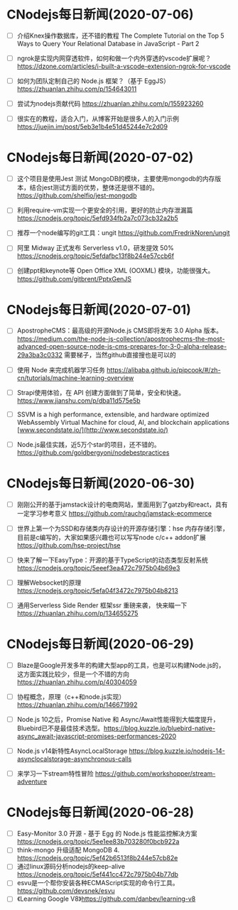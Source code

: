 
# CNodejs每日新闻(2020-07-06)

- [ ] 介绍Knex操作数据库，还不错的教程 The Complete Tutorial on the Top 5 Ways to Query Your Relational Database in JavaScript - Part 2
- [ ] ngrok是实现内网穿透软件，如何和做一个内外穿透的vscode扩展呢？ https://dzone.com/articles/i-built-a-vscode-extension-ngrok-for-vscode
- [ ] 如何为团队定制自己的 Node.js 框架？（基于 EggJS） https://zhuanlan.zhihu.com/p/154643011
- [ ] 尝试为nodejs贡献代码 https://zhuanlan.zhihu.com/p/155923260
- [ ] 很实在的教程，适合入门，从博客开始是很多人的入门示例 https://juejin.im/post/5eb3e1b4e51d45244e7c2d09


# CNodejs每日新闻(2020-07-02)

- [ ]  这个项目是使用Jest 测试 MongoDB的模块，主要使用mongodb的内存版本，结合jest测试方面的优势，整体还是很不错的。 https://github.com/shelfio/jest-mongodb
- [ ]  利用require-vm实现一个更安全的引用，更好的防止内存泄漏篇 https://cnodejs.org/topic/5efd934fb2a7c073cb32a2b5
- [ ]  推荐一个node编写的git工具：ungit https://github.com/FredrikNoren/ungit
- [ ]  阿里 Midway 正式发布 Serverless v1.0，研发提效 50% https://cnodejs.org/topic/5efdafbc13f8b244e57ccb6f
- [ ]  创建ppt和keynote等 Open Office XML (OOXML) 模块，功能很强大。https://github.com/gitbrent/PptxGenJS



# CNodejs每日新闻(2020-07-01)

- [ ]  ApostropheCMS：最高级的开源Node.js CMS即将发布 3.0 Alpha 版本。 https://medium.com/the-node-js-collection/apostrophecms-the-most-advanced-open-source-node-js-cms-prepares-for-3-0-alpha-release-29a3ba3c0332 需要梯子，当然github直接搜也是可以的
- [ ]  使用 Node 来完成机器学习任务 https://alibaba.github.io/pipcook/#/zh-cn/tutorials/machine-learning-overview
- [ ]  Strapi使用体验，在 API 创建方面做到了简单，安全和快速。 https://www.jianshu.com/p/dba11d575e5b
- [ ]  SSVM is a high performance, extensible, and hardware optimized WebAssembly Virtual Machine for cloud, AI, and blockchain applications [www.secondstate.io/](http://www.secondstate.io/)
- [ ]  Node.js最佳实践，近5万个star的项目，还不错的。 https://github.com/goldbergyoni/nodebestpractices



# CNodejs每日新闻(2020-06-30)

- [ ]  刚刚公开的基于jamstack设计的电商网站，里面用到了gatzby和react，具有一定学习参考意义 https://github.com/rauchg/jamstack-ecommerce
- [ ]  世界上第一个为SSD和存储类内存设计的开源存储引擎：hse 内存存储引擎，目前是c编写的，大家如果感兴趣也可以写写node c/c++ addon扩展 https://github.com/hse-project/hse
- [ ]  快来了解一下EasyType：开源的基于TypeScript的动态类型反射系统 https://cnodejs.org/topic/5eeef3ea472c7975b04b69e3
- [ ]  理解Websocket的原理 https://cnodejs.org/topic/5efa04f3472c7975b04b8213
- [ ]  通用Serverless Side Render 框架ssr 重磅来袭， 快来瞄一下 https://zhuanlan.zhihu.com/p/134655275



# CNodejs每日新闻(2020-06-29)

- [ ]  Blaze是Google开发多年的构建大型app的工具，也是可以构建Node.js的，这方面实践比较少，但是一个不错的方向 https://zhuanlan.zhihu.com/p/40304059
- [ ]  协程概念，原理（c++和node.js实现） https://zhuanlan.zhihu.com/p/146671992
- [ ]  Node.js 10之后，Promise Native 和 Async/Await性能得到大幅度提升，Bluebird已不是最佳技术选型。https://blog.kuzzle.io/bluebird-native-async_await-javascript-promises-performances-2020
- [ ]  Node.js v14新特性AsyncLocalStorage https://blog.kuzzle.io/nodejs-14-asynclocalstorage-asynchronous-calls
- [ ]  来学习一下stream特性冒险 https://github.com/workshopper/stream-adventure



# CNodejs每日新闻(2020-06-28)

- [ ]  Easy-Monitor 3.0 开源 - 基于 Egg 的 Node.js 性能监控解决方案 https://cnodejs.org/topic/5ee1ee83b703280f0bcb922a
- [ ]  think-mongo 升级适配 MongoDB 4. https://cnodejs.org/topic/5ef42b6513f8b244e57cb82e
- [ ]  通过linux源码分析nodejs的keep-alive https://cnodejs.org/topic/5ef441cc472c7975b04b77db
- [ ]  esvu是一个帮你安装各种ECMAScript实现的命令行工具。 https://github.com/devsnek/esvu
- [ ]  《Learning Google V8》https://github.com/danbev/learning-v8